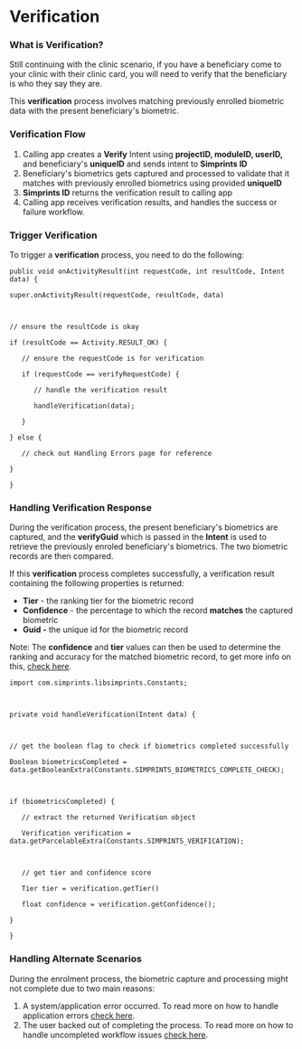 # Verification

### What is Verification?

Still continuing with the clinic scenario, if you have a beneficiary come to your clinic with their clinic card, you will need to verify that the beneficiary is who they say they are.

This **verification** process involves matching previously enrolled biometric data with the present beneficiary's biometric.

### Verification Flow

1. Calling app creates a **Verify** Intent using **projectID, moduleID, userID,** and beneficiary's **uniqueID** and sends intent to **Simprints ID**
2. Beneficiary's biometrics gets captured and processed to validate that it matches with previously enrolled biometrics using provided **uniqueID**
3. **Simprints ID** returns the verification result to calling app
4. Calling app receives verification results, and handles the success or failure workflow.

### Trigger Verification

To trigger a **verification** process, you need to do the following:

```
public void onActivityResult(int requestCode, int resultCode, Intent data) {

super.onActivityResult(requestCode, resultCode, data)



// ensure the resultCode is okay

if (resultCode == Activity.RESULT_OK) {

   // ensure the requestCode is for verification

   if (requestCode == verifyRequestCode) {

      // handle the verification result

      handleVerification(data);

   }

} else {

   // check out Handling Errors page for reference

}

}
```

### Handling Verification Response

During the verification process, the present beneficiary's biometrics are captured, and the **verifyGuid** which is passed in the **Intent** is used to retrieve the previously enroled beneficiary's biometrics. The two biometric records are then compared.

If this **verification** process completes successfully, a verification result containing the following properties is returned:

* **Tier** - the ranking tier for the biometric record
* **Confidence** - the percentage to which the record **matches** the captured biometric
* **Guid -** the unique id for the biometric record

Note: The **confidence** and **tier** values can then be used to determine the ranking and accuracy for the matched biometric record, to get more info on this, [check here](tiers-and-confidence-scores.md).

```
import com.simprints.libsimprints.Constants;



private void handleVerification(Intent data) {



// get the boolean flag to check if biometrics completed successfully

Boolean biometricsCompleted = data.getBooleanExtra(Constants.SIMPRINTS_BIOMETRICS_COMPLETE_CHECK);



if (biometricsCompleted) {

   // extract the returned Verification object

   Verification verification = data.getParcelableExtra(Constants.SIMPRINTS_VERIFICATION);



   // get tier and confidence score

   Tier tier = verification.getTier()

   float confidence = verification.getConfidence();

}

}
```

### Handling Alternate Scenarios

During the enrolment process, the biometric capture and processing might not complete due to two main reasons:

1. A system/application error occurred. To read more on how to handle application errors [check here](handling-errors.md).
2. The user backed out of completing the process. To read more on how to handle uncompleted workflow issues [check here](exit-forms.md).
